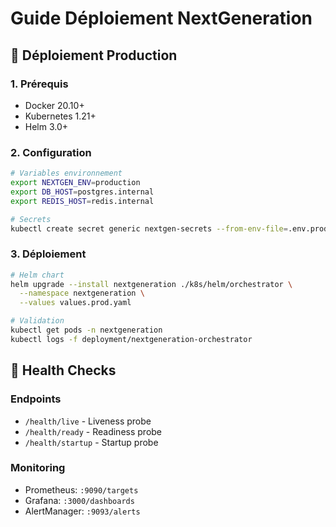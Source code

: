 # Guide Déploiement NextGeneration

## 🚀 Déploiement Production

### 1. Prérequis
- Docker 20.10+
- Kubernetes 1.21+
- Helm 3.0+

### 2. Configuration
```bash
# Variables environnement
export NEXTGEN_ENV=production
export DB_HOST=postgres.internal
export REDIS_HOST=redis.internal

# Secrets
kubectl create secret generic nextgen-secrets --from-env-file=.env.prod
```

### 3. Déploiement
```bash
# Helm chart
helm upgrade --install nextgeneration ./k8s/helm/orchestrator \
  --namespace nextgeneration \
  --values values.prod.yaml

# Validation
kubectl get pods -n nextgeneration
kubectl logs -f deployment/nextgeneration-orchestrator
```

## 🏥 Health Checks

### Endpoints
- `/health/live` - Liveness probe
- `/health/ready` - Readiness probe  
- `/health/startup` - Startup probe

### Monitoring
- Prometheus: `:9090/targets`
- Grafana: `:3000/dashboards`
- AlertManager: `:9093/alerts`
